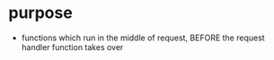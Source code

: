 # purpose
- functions which run in the middle of request, BEFORE the request handler function takes over